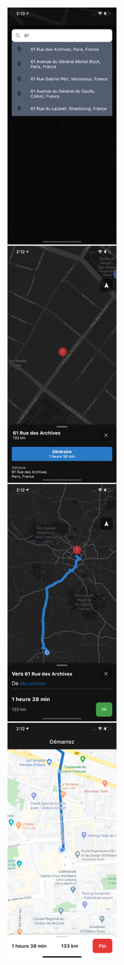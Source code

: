 
<p align="center">
  <img src="images/searchBar.png" width="256" hspace="4">
  <img src="images/addressMarker.png" width="256" hspace="4">
  <img src="images/largeView.png" width="256" hspace="4">
  <img src="images/navigation.png" width="256" hspace="4">
</p>